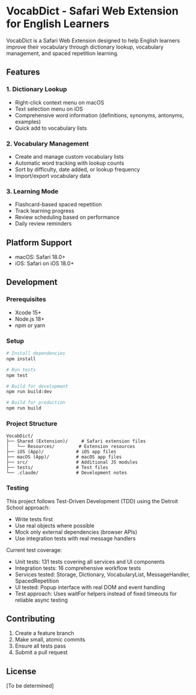 # VocabDict - Safari Web Extension for English Learners

VocabDict is a Safari Web Extension designed to help English learners improve their vocabulary through dictionary lookup, vocabulary management, and spaced repetition learning.

## Features

### 1. Dictionary Lookup
- Right-click context menu on macOS
- Text selection menu on iOS
- Comprehensive word information (definitions, synonyms, antonyms, examples)
- Quick add to vocabulary lists

### 2. Vocabulary Management
- Create and manage custom vocabulary lists
- Automatic word tracking with lookup counts
- Sort by difficulty, date added, or lookup frequency
- Import/export vocabulary data

### 3. Learning Mode
- Flashcard-based spaced repetition
- Track learning progress
- Review scheduling based on performance
- Daily review reminders

## Platform Support
- macOS: Safari 18.0+
- iOS: Safari on iOS 18.0+

## Development

### Prerequisites
- Xcode 15+
- Node.js 18+
- npm or yarn

### Setup
```bash
# Install dependencies
npm install

# Run tests
npm test

# Build for development
npm run build:dev

# Build for production
npm run build
```

### Project Structure
```
VocabDict/
├── Shared (Extension)/     # Safari extension files
│   └── Resources/         # Extension resources
├── iOS (App)/            # iOS app files
├── macOS (App)/          # macOS app files
├── src/                  # Additional JS modules
├── tests/                # Test files
└── .claude/              # Development notes
```

### Testing
This project follows Test-Driven Development (TDD) using the Detroit School approach:
- Write tests first
- Use real objects where possible
- Mock only external dependencies (browser APIs)
- Use integration tests with real message handlers

Current test coverage:
- Unit tests: 131 tests covering all services and UI components
- Integration tests: 16 comprehensive workflow tests
- Services tested: Storage, Dictionary, VocabularyList, MessageHandler, SpacedRepetition
- UI tested: Popup interface with real DOM and event handling
- Test approach: Uses waitFor helpers instead of fixed timeouts for reliable async testing

## Contributing
1. Create a feature branch
2. Make small, atomic commits
3. Ensure all tests pass
4. Submit a pull request

## License
[To be determined]